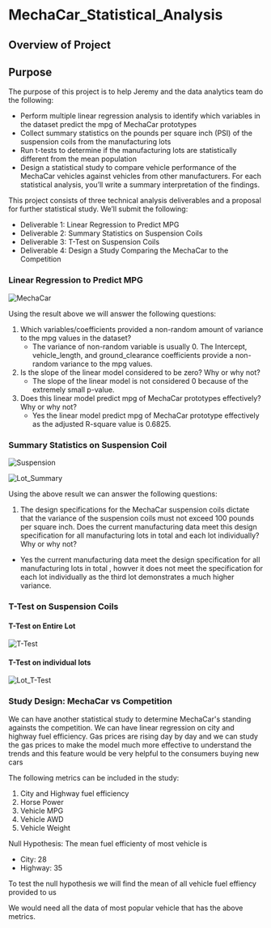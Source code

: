 # MechaCar_Statistical_Analysis

## Overview of Project

## Purpose
The purpose of this project is to help Jeremy and the data analytics team do the following:

* Perform multiple linear regression analysis to identify which variables in the dataset predict the mpg of MechaCar prototypes
* Collect summary statistics on the pounds per square inch (PSI) of the suspension coils from the manufacturing lots
* Run t-tests to determine if the manufacturing lots are statistically different from the mean population
* Design a statistical study to compare vehicle performance of the MechaCar vehicles against vehicles from other manufacturers. For each statistical analysis, you’ll write a summary interpretation of the findings.

This project consists of three technical analysis deliverables and a proposal for further statistical study. We’ll submit the following:

* Deliverable 1: Linear Regression to Predict MPG
* Deliverable 2: Summary Statistics on Suspension Coils
* Deliverable 3: T-Test on Suspension Coils
* Deliverable 4: Design a Study Comparing the MechaCar to the Competition

### Linear Regression to Predict MPG

![MechaCar](https://user-images.githubusercontent.com/25447945/143790437-e9e2a147-f01f-42cb-bf27-7922d5876642.png)

Using the result above we will answer the following questions:

1. Which variables/coefficients provided a non-random amount of variance to the mpg values in the dataset?
   - The variance of non-random variable is usually 0. The Intercept, vehicle_length, and ground_clearance coefficients provide a non-random variance to the mpg values.
2. Is the slope of the linear model considered to be zero? Why or why not?
   - The slope of the linear model is not considered 0 because of the extremely small p-value. 
3. Does this linear model predict mpg of MechaCar prototypes effectively? Why or why not?
   - Yes the linear model predict mpg of MechaCar prototype effectively as the adjusted R-square value is 0.6825.
 
### Summary Statistics on Suspension Coil

![Suspension](https://user-images.githubusercontent.com/25447945/143790439-c0885cdd-5ea5-472b-a027-24a1a408b47b.png)

![Lot_Summary](https://user-images.githubusercontent.com/25447945/143790435-7001c474-ba74-4967-9ec1-811854d717ea.png)

Using the above result we can answer the following questions:

1. The design specifications for the MechaCar suspension coils dictate that the variance of the suspension coils must not exceed 100 pounds per square inch. Does the current manufacturing data meet this design specification for all manufacturing lots in total and each lot individually? Why or why not?
  - Yes the current manufacturing data meet the design specification for all manufacturing lots in total , howver it does not meet the specification for each lot individually as the third lot demonstrates a much higher variance. 

### T-Test on Suspension Coils

#### T-Test on Entire Lot

![T-Test](https://user-images.githubusercontent.com/25447945/143790441-8927bda9-1329-4c91-9aad-185068f8c9fb.png)

#### T-Test on individual lots 

![Lot_T-Test](https://user-images.githubusercontent.com/25447945/143790436-fa9773d9-98a7-4609-961a-7257614884eb.png)

### Study Design: MechaCar vs Competition

We can have another statistical study to determine MechaCar's standing againsts the competition. We can have linear regression on city and highway fuel efficiency. Gas prices are rising day by day and we can study the gas prices to make the model much more effective to understand the trends and this feature would be very helpful to the consumers buying new cars

The following metrics can be included in the study:
1. City and Highway fuel efficiency 
2. Horse Power
3. Vehicle MPG
4. Vehicle AWD
5. Vehicle Weight

Null Hypothesis: The mean fuel efficienty of most vehicle is 
 - City: 28
 - Highway: 35

To test the null hypothesis we will find the mean of all vehicle fuel effiency provided to us

We would need all the data of most popular vehicle that has the above metrics.

